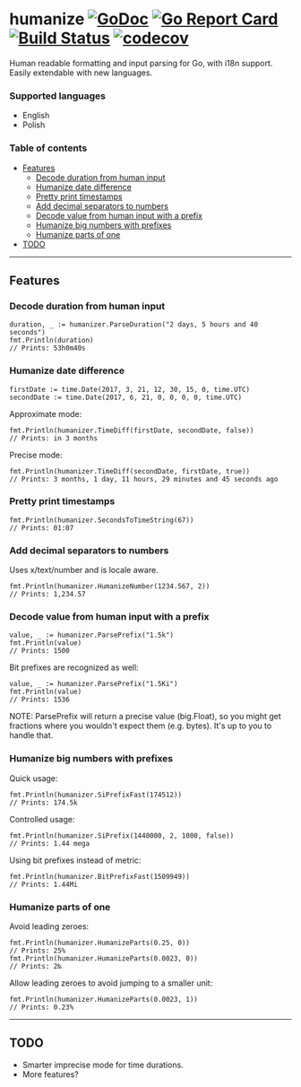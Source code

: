 # humanize [![GoDoc](https://godoc.org/github.com/pawelszydlo/humanize?status.svg)](https://godoc.org/github.com/pawelszydlo/humanize) [![Go Report Card](https://goreportcard.com/badge/github.com/pawelszydlo/humanize)](https://goreportcard.com/report/github.com/pawelszydlo/humanize) [![Build Status](https://travis-ci.org/pawelszydlo/humanize.svg?branch=master)](https://travis-ci.org/pawelszydlo/humanize) [![codecov](https://codecov.io/gh/pawelszydlo/humanize/branch/master/graph/badge.svg)](https://codecov.io/gh/pawelszydlo/humanize)
Human readable formatting and input parsing for Go, with i18n support.
Easily extendable with new languages.

### Supported languages
* English
* Polish

### Table of contents

 - [Features](#features)
    - [Decode duration from human input](#decode-duration-from-human-input)
    - [Humanize date difference](#humanize-date-difference)
    - [Pretty print timestamps](#pretty-print-timestamps)
    - [Add decimal separators to numbers](#add-decimal-separators-to-numbers)
    - [Decode value from human input with a prefix](#decode-value-from-human-input-with-a-prefix)
    - [Humanize big numbers with prefixes](#humanize-big-numbers-with-prefixes)
    - [Humanize parts of one](#humanize-parts-of-one)
  - [TODO](#todo)

----

## Features

### Decode duration from human input
```golang
duration, _ := humanizer.ParseDuration("2 days, 5 hours and 40 seconds")
fmt.Println(duration) 
// Prints: 53h0m40s
```
### Humanize date difference
```golang
firstDate := time.Date(2017, 3, 21, 12, 30, 15, 0, time.UTC)
secondDate := time.Date(2017, 6, 21, 0, 0, 0, 0, time.UTC)
```
Approximate mode:
```golang
fmt.Println(humanizer.TimeDiff(firstDate, secondDate, false))
// Prints: in 3 months
```
Precise mode:
```golang
fmt.Println(humanizer.TimeDiff(secondDate, firstDate, true))
// Prints: 3 months, 1 day, 11 hours, 29 minutes and 45 seconds ago
```
### Pretty print timestamps
```golang
fmt.Println(humanizer.SecondsToTimeString(67))
// Prints: 01:07
```

### Add decimal separators to numbers
Uses x/text/number and is locale aware.
```golang
fmt.Println(humanizer.HumanizeNumber(1234.567, 2))
// Prints: 1,234.57
```

### Decode value from human input with a prefix
```golang
value, _ := humanizer.ParsePrefix("1.5k")
fmt.Println(value)
// Prints: 1500
```
Bit prefixes are recognized as well:
```golang
value, _ := humanizer.ParsePrefix("1.5Ki")
fmt.Println(value)
// Prints: 1536
```
NOTE: ParsePrefix will return a precise value (big.Float), so you might get fractions
where you wouldn't expect them (e.g. bytes). It's up to you to handle that.

### Humanize big numbers with prefixes
Quick usage:
```golang
fmt.Println(humanizer.SiPrefixFast(174512))
// Prints: 174.5k
```
Controlled usage:
```golang
fmt.Println(humanizer.SiPrefix(1440000, 2, 1000, false))
// Prints: 1.44 mega
```
Using bit prefixes instead of metric:
```golang
fmt.Println(humanizer.BitPrefixFast(1509949))
// Prints: 1.44Mi
```

### Humanize parts of one
Avoid leading zeroes:
```golang
fmt.Println(humanizer.HumanizeParts(0.25, 0))
// Prints: 25%
fmt.Println(humanizer.HumanizeParts(0.0023, 0))
// Prints: 2‰
```
Allow leading zeroes to avoid jumping to a smaller unit:
```golang
fmt.Println(humanizer.HumanizeParts(0.0023, 1))
// Prints: 0.23%
```

----

## TODO
* Smarter imprecise mode for time durations.
* More features?
